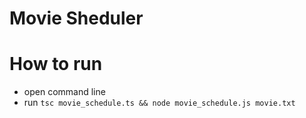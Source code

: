 # Movie Sheduler

# How to run

- open command line
- run `tsc movie_schedule.ts && node movie_schedule.js movie.txt`
